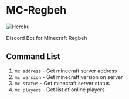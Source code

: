 # MC-Regbeh

<img src="https://heroku-badge.herokuapp.com/?app=mc-regbeh" alt="Heroku" />

Discord Bot for Minecraft Regbeh

## Command List

1. `mc address` - Get minecraft server address
2. `mc version` - Get minecraft version on server
3. `mc status` - Get minecraft server status
4. `mc players` - Get list of online players
